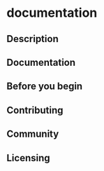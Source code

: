 # documentation
## Description
## Documentation
## Before you begin
## Contributing
## Community
## Licensing
